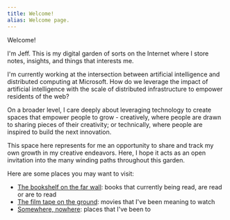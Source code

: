 ```yaml
---
title: Welcome!
alias: Welcome page.
---
```


Welcome!

I'm Jeff. This is my digital garden of sorts on the Internet where I store notes, insights, and things that interests me.

I'm currently working at the intersection between artificial intelligence and distributed computing at Microsoft. How do we leverage the impact of artificial intelligence with the scale of distributed infrastructure to empower residents of the web?

On a broader level, I care deeply about leveraging technology to create spaces that empower people to grow - creatively, where people are drawn to sharing pieces of their creativity; or technically, where people are inspired to build the next innovation.

This space here represents for me an opportunity to share and track my own growth in my creative endeavors. Here, I hope it acts as an open invitation into the many winding paths throughout this garden.

Here are some places you may want to visit:

- [The bookshelf on the far wall](/content/books.md): books that currently being read, are read or are to read
- [The film tape on the ground](/content/movies.md): movies that I've been meaning to watch
- [Somewhere, nowhere](travels): places that I've been to
